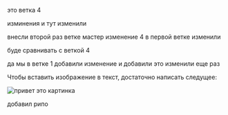 это ветка 4

изминения
и тут изменили

внесли второй раз ветке мастер изменение 4
в первой ветке изменили

буде сравнивать с веткой 4

да мы в ветке 1
добавили изменение
и добавили это
изменили еще раз

Чтобы вставить изображение в текст, достаточно написать следущее:

![привет это картинка](https://1.bp.blogspot.com/-Q6d46j2n628/WVGRpUsim2I/AAAAAAAAAOI/JW0hCpUYxmEKkqsPUpsviScpztZ3XrwbQCEwYBhgL/s1600/3221.jpg)


добавил рипо